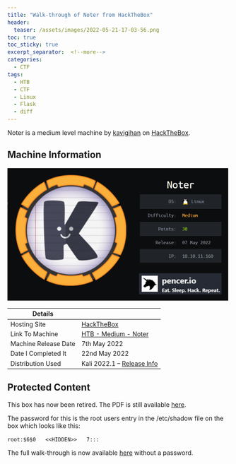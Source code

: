 ```yaml
---
title: "Walk-through of Noter from HackTheBox"
header:
  teaser: /assets/images/2022-05-21-17-03-56.png
toc: true
toc_sticky: true
excerpt_separator:  <!--more-->
categories:
  - CTF
tags:
  - HTB
  - CTF
  - Linux
  - Flask
  - diff
---
```


Noter is a medium level machine by [kavigihan](https://www.hackthebox.com/home/users/profile/389926) on [HackTheBox](https://www.hackthebox.com/home).

<!--more-->

## Machine Information

![noter](/assets/images/2022-05-21-17-03-56.png)

| Details |  |
| --- | --- |
| Hosting Site | [HackTheBox](https://www.hackthebox.eu) |
| Link To Machine | [HTB - Medium - Noter](https://www.hackthebox.com/home/machines/profile/467) |
| Machine Release Date | 7th May 2022 |
| Date I Completed It | 22nd May 2022 |
| Distribution Used | Kali 2022.1 – [Release Info](https://www.kali.org/blog/kali-linux-2022-1-release/) |

## Protected Content

This box has now been retired. The PDF is still available [here](/assets/pdfs/2022-05-24-ctf-htb-noter.pdf).

The password for this is the root users entry in the /etc/shadow file on the box which looks like this:

```text
root:$6$0   <<HIDDEN>>   7:::
```

The full walk-through is now available [here](https://pencer.io/ctf/ctf-htb-noter) without a password.

